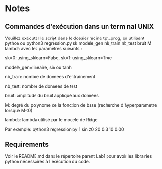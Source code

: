 # Notes
## Commandes d'exécution dans un terminal UNIX
Veuillez exécuter le script dans le dossier racine tp1_prog, en utilisant python ou python3 regression.py sk modele_gen nb_train nb_test bruit M lambda
avec les paramètres suivants :

sk=0: using_sklearn=False, sk=1: using_sklearn=True

modele_gen=lineaire, sin ou tanh

nb_train: nombre de donnees d'entrainement

nb_test: nombre de donnees de test

bruit: amplitude du bruit appliqué aux données

M: degré du polynome de la fonction de base (recherche d'hyperparametre lorsque M<0)

lambda: lambda utilisé par le modele de Ridge


Par exemple: python3 regression.py 1 sin 20 20 0.3 10 0.00

## Requirements
Voir le README.md dans le répertoire parent Lab1 pour avoir les librairies python nécessaires à l'exécution du code.
